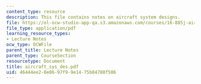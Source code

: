 ```yaml
---
content_type: resource
description: This file contains notes on aircraft system designs.
file: https://ol-ocw-studio-app-qa.s3.amazonaws.com/courses/16-885j-aircraft-systems-engineering-fall-2004/46444ee20e0697f99e1475b84780f506_aircraft_sys_des.pdf
file_type: application/pdf
learning_resource_types:
- Lecture Notes
ocw_type: OCWFile
parent_title: Lecture Notes
parent_type: CourseSection
resourcetype: Document
title: aircraft_sys_des.pdf
uid: 46444ee2-0e06-97f9-9e14-75b84780f506
---
```

